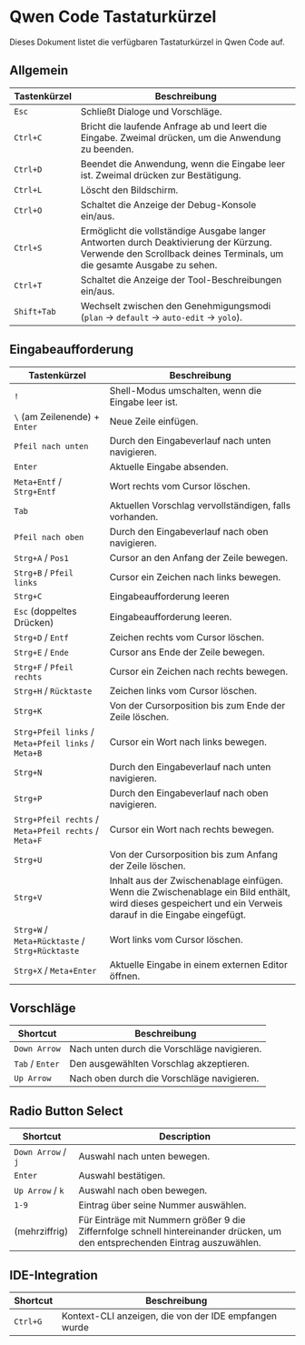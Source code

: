 # Qwen Code Tastaturkürzel

Dieses Dokument listet die verfügbaren Tastaturkürzel in Qwen Code auf.

## Allgemein

| Tastenkürzel | Beschreibung                                                                                                          |
| ------------ | --------------------------------------------------------------------------------------------------------------------- |
| `Esc`        | Schließt Dialoge und Vorschläge.                                                                                      |
| `Ctrl+C`     | Bricht die laufende Anfrage ab und leert die Eingabe. Zweimal drücken, um die Anwendung zu beenden.                   |
| `Ctrl+D`     | Beendet die Anwendung, wenn die Eingabe leer ist. Zweimal drücken zur Bestätigung.                                    |
| `Ctrl+L`     | Löscht den Bildschirm.                                                                                                |
| `Ctrl+O`     | Schaltet die Anzeige der Debug-Konsole ein/aus.                                                                       |
| `Ctrl+S`     | Ermöglicht die vollständige Ausgabe langer Antworten durch Deaktivierung der Kürzung. Verwende den Scrollback deines Terminals, um die gesamte Ausgabe zu sehen. |
| `Ctrl+T`     | Schaltet die Anzeige der Tool-Beschreibungen ein/aus.                                                                 |
| `Shift+Tab`  | Wechselt zwischen den Genehmigungsmodi (`plan` → `default` → `auto-edit` → `yolo`).                                   |

## Eingabeaufforderung

| Tastenkürzel                                       | Beschreibung                                                                                                                        |
| -------------------------------------------------- | ----------------------------------------------------------------------------------------------------------------------------------- |
| `!`                                                | Shell-Modus umschalten, wenn die Eingabe leer ist.                                                                                  |
| `\` (am Zeilenende) + `Enter`                      | Neue Zeile einfügen.                                                                                                                |
| `Pfeil nach unten`                                 | Durch den Eingabeverlauf nach unten navigieren.                                                                                     |
| `Enter`                                            | Aktuelle Eingabe absenden.                                                                                                          |
| `Meta+Entf` / `Strg+Entf`                          | Wort rechts vom Cursor löschen.                                                                                                     |
| `Tab`                                              | Aktuellen Vorschlag vervollständigen, falls vorhanden.                                                                              |
| `Pfeil nach oben`                                  | Durch den Eingabeverlauf nach oben navigieren.                                                                                      |
| `Strg+A` / `Pos1`                                  | Cursor an den Anfang der Zeile bewegen.                                                                                             |
| `Strg+B` / `Pfeil links`                           | Cursor ein Zeichen nach links bewegen.                                                                                              |
| `Strg+C`                                           | Eingabeaufforderung leeren                                                                                                          |
| `Esc` (doppeltes Drücken)                          | Eingabeaufforderung leeren.                                                                                                         |
| `Strg+D` / `Entf`                                  | Zeichen rechts vom Cursor löschen.                                                                                                  |
| `Strg+E` / `Ende`                                  | Cursor ans Ende der Zeile bewegen.                                                                                                  |
| `Strg+F` / `Pfeil rechts`                          | Cursor ein Zeichen nach rechts bewegen.                                                                                             |
| `Strg+H` / `Rücktaste`                             | Zeichen links vom Cursor löschen.                                                                                                   |
| `Strg+K`                                           | Von der Cursorposition bis zum Ende der Zeile löschen.                                                                              |
| `Strg+Pfeil links` / `Meta+Pfeil links` / `Meta+B` | Cursor ein Wort nach links bewegen.                                                                                                 |
| `Strg+N`                                           | Durch den Eingabeverlauf nach unten navigieren.                                                                                     |
| `Strg+P`                                           | Durch den Eingabeverlauf nach oben navigieren.                                                                                      |
| `Strg+Pfeil rechts` / `Meta+Pfeil rechts` / `Meta+F` | Cursor ein Wort nach rechts bewegen.                                                                                                |
| `Strg+U`                                           | Von der Cursorposition bis zum Anfang der Zeile löschen.                                                                            |
| `Strg+V`                                           | Inhalt aus der Zwischenablage einfügen. Wenn die Zwischenablage ein Bild enthält, wird dieses gespeichert und ein Verweis darauf in die Eingabe eingefügt. |
| `Strg+W` / `Meta+Rücktaste` / `Strg+Rücktaste`     | Wort links vom Cursor löschen.                                                                                                      |
| `Strg+X` / `Meta+Enter`                            | Aktuelle Eingabe in einem externen Editor öffnen.                                                                                   |

## Vorschläge

| Shortcut        | Beschreibung                              |
| --------------- | ----------------------------------------- |
| `Down Arrow`    | Nach unten durch die Vorschläge navigieren. |
| `Tab` / `Enter` | Den ausgewählten Vorschlag akzeptieren.     |
| `Up Arrow`      | Nach oben durch die Vorschläge navigieren.  |

## Radio Button Select

| Shortcut           | Description                                                                                                   |
| ------------------ | ------------------------------------------------------------------------------------------------------------- |
| `Down Arrow` / `j` | Auswahl nach unten bewegen.                                                                                   |
| `Enter`            | Auswahl bestätigen.                                                                                           |
| `Up Arrow` / `k`   | Auswahl nach oben bewegen.                                                                                    |
| `1-9`              | Eintrag über seine Nummer auswählen.                                                                          |
| (mehrziffrig)      | Für Einträge mit Nummern größer 9 die Ziffernfolge schnell hintereinander drücken, um den entsprechenden Eintrag auszuwählen. |

## IDE-Integration

| Shortcut | Beschreibung                           |
| -------- | -------------------------------------- |
| `Ctrl+G` | Kontext-CLI anzeigen, die von der IDE empfangen wurde |